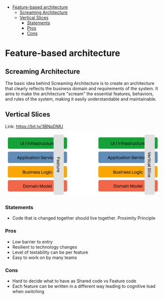 * [Feature-based architecture](#feature-based-architecture)
  * [Screaming Architecture](#screaming-architecture)
  * [Vertical Slices](#vertical-slices)
    * [Statements](#statements)
    * [Pros](#pros)
    * [Cons](#cons)

# Feature-based architecture

## Screaming Architecture

The basic idea behind Screaming Architecture is to create an architecture that clearly reflects the business domain and requirements of the system. It aims to make the architecture "scream" the essential features, behaviors, and rules of the system, making it easily understandable and maintainable.

## Vertical Slices

Link: https://bit.ly/3BNpDMU

![Vertical Slices](_images/vertical-slices.png)

### Statements

* Code that is changed together should live together. Proximity Principle

### Pros

* Low barrier to entry
* Resilient to technology changes
* Level of testability can be per feature
* Easy to work on by many teams

### Cons

* Hard to decide what to have as Shared code vs Feature code
* Each feature can be written in a different way leading to cognitive load when switching
